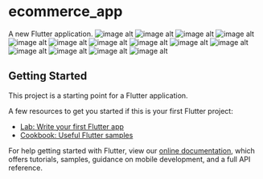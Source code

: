 # ecommerce_app

A new Flutter application.
![image alt](https://github.com/WalaAboElsaod/E-Commerce-App/blob/a9a40e523b55bbbf1a76e458d0977d1fdca2c333/462547323_1087023089504405_7203994761362628283_n.jpg)
![image alt](https://github.com/WalaAboElsaod/E-Commerce-App/blob/a9a40e523b55bbbf1a76e458d0977d1fdca2c333/462582089_845880627406239_4257357193412212592_n.jpg)
![image alt](https://github.com/WalaAboElsaod/E-Commerce-App/blob/a9a40e523b55bbbf1a76e458d0977d1fdca2c333/462575827_594962096191223_8186205798642402692_n.jpg)
![image alt](https://github.com/WalaAboElsaod/E-Commerce-App/blob/a9a40e523b55bbbf1a76e458d0977d1fdca2c333/462555501_1267622994414123_501902280012678523_n.jpg)
![image alt](https://github.com/WalaAboElsaod/E-Commerce-App/blob/a9a40e523b55bbbf1a76e458d0977d1fdca2c333/462554846_9508740622486012_1555712693444783913_n.jpg)
![image alt](https://github.com/WalaAboElsaod/E-Commerce-App/blob/a9a40e523b55bbbf1a76e458d0977d1fdca2c333/462582016_453719260542598_7090836415679637612_n.jpg)
![image alt](https://github.com/WalaAboElsaod/E-Commerce-App/blob/a9a40e523b55bbbf1a76e458d0977d1fdca2c333/462554810_1604175963835969_4959690659652774551_n.jpg)
![image alt](https://github.com/WalaAboElsaod/E-Commerce-App/blob/a9a40e523b55bbbf1a76e458d0977d1fdca2c333/462551356_463650786693060_3707912071598889240_n.jpg)
![image alt](https://github.com/WalaAboElsaod/E-Commerce-App/blob/a9a40e523b55bbbf1a76e458d0977d1fdca2c333/462543073_1216180919603241_4583402913345157290_n.jpg)
![image alt](https://github.com/WalaAboElsaod/E-Commerce-App/blob/a9a40e523b55bbbf1a76e458d0977d1fdca2c333/462544611_901466228603446_6484727161800018051_n.jpg)
![image alt]()
![image alt]()
![image alt]()
![image alt]()




## Getting Started

This project is a starting point for a Flutter application.

A few resources to get you started if this is your first Flutter project:

- [Lab: Write your first Flutter app](https://flutter.dev/docs/get-started/codelab)
- [Cookbook: Useful Flutter samples](https://flutter.dev/docs/cookbook)

For help getting started with Flutter, view our
[online documentation](https://flutter.dev/docs), which offers tutorials,
samples, guidance on mobile development, and a full API reference.
